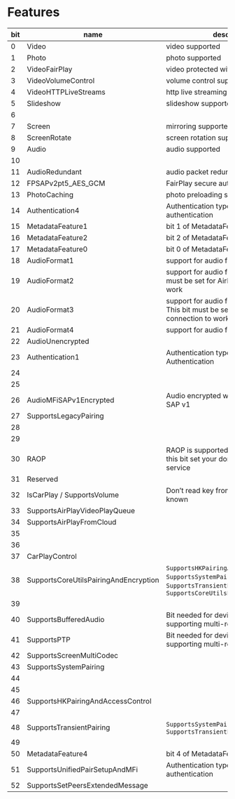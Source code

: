 # Features

|bit|   name|description|
|---|-------|-----------|
|  0|Video|video supported|
|  1|Photo|photo supported|
|  2|VideoFairPlay|video protected with FairPlay DRM|
|  3|VideoVolumeControl|volume control supported for videos|
|  4|VideoHTTPLiveStreams|http live streaming supported|
|  5|Slideshow|slideshow supported|
|  6|||
|  7|Screen|mirroring supported|
|  8|ScreenRotate|screen rotation supported|
|  9|Audio|audio supported|
| 10|||
| 11|AudioRedundant|audio packet redundancy supported|
| 12|FPSAPv2pt5_AES_GCM|FairPlay secure auth supported|
| 13|PhotoCaching|photo preloading supported|
| 14|Authentication4|Authentication type 4. FairPlay authentication|
| 15|MetadataFeature1|bit 1 of MetadataFeatures. Artwork.|
| 16|MetadataFeature2|bit 2 of MetadataFeatures. Progress. |
| 17|MetadataFeature0|bit 0 of MetadataFeatures. Text. |
| 18|AudioFormat1|support for audio format 1 (PCM)|
| 19|AudioFormat2|support for audio format 2. This bit must be set for AirPlay 2 connection to work|
| 20|AudioFormat3|support for audio format 3 (AAC-LC). This bit must be set for AirPlay 2 connection to work|
| 21|AudioFormat4|support for audio format 4|
| 22|AudioUnencrypted||
| 23|Authentication1|Authentication type 1. RSA Authentication|
| 24|||
| 25|||
| 26|AudioMFiSAPv1Encrypted|Audio encrypted with AES-128 / MFi SAP v1|
| 27|SupportsLegacyPairing||
| 28|||
| 29|||
| 30|RAOP|RAOP is supported on this port. With this bit set your don't need the AirTunes service|
| 31|Reserved||
| 32|IsCarPlay / SupportsVolume|Don’t read key from `pk` record it is known|
| 33|SupportsAirPlayVideoPlayQueue||
| 34|SupportsAirPlayFromCloud||
| 35|||
| 36|||
| 37|CarPlayControl||
| 38|SupportsCoreUtilsPairingAndEncryption|`SupportsHKPairingAndAccessControl`, `SupportsSystemPairing` and `SupportsTransientPairing` implies `SupportsCoreUtilsPairingAndEncryption`|
| 39|||
| 40|SupportsBufferedAudio|Bit needed for device to show as supporting multi-room audio|
| 41|SupportsPTP|Bit needed for device to show as supporting multi-room audio|
| 42|SupportsScreenMultiCodec||
| 43|SupportsSystemPairing||
| 44|||
| 45|||
| 46|SupportsHKPairingAndAccessControl||
| 47|||
| 48|SupportsTransientPairing|`SupportsSystemPairing` implies `SupportsTransientPairing`|
| 49|||
| 50|MetadataFeature4|bit 4 of MetadataFeatures. binary plist.|
| 51|SupportsUnifiedPairSetupAndMFi|Authentication type 8. MFi authentication|
| 52|SupportsSetPeersExtendedMessage||
